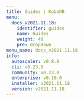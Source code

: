 ```yaml
---
title: Guides | KubeDB
menu:
  docs_v2021.11.18:
    identifier: guides
    name: Guides
    weight: 40
    pre: dropdown
menu_name: docs_v2021.11.18
info:
  autoscaler: v0.8.0
  cli: v0.23.0
  community: v0.23.0
  enterprise: v0.10.0
  installer: v2021.11.18
  version: v2021.11.18
---
```


